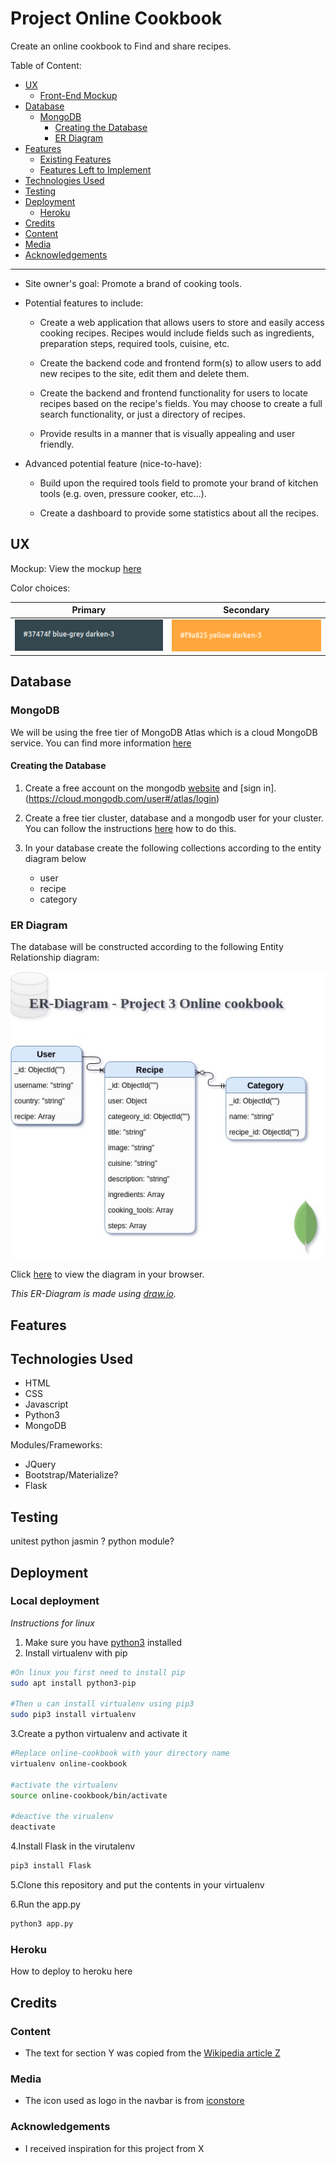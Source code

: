 # Project Online Cookbook

Create an online cookbook to Find and share recipes.

Table of Content:

- [UX](#ux)
  - [Front-End Mockup](#front-end-mockup)
- [Database](#database)
  - [MongoDB](#mongodb)
    - [Creating the Database](#creating-the-database)
    - [ER Diagram](#er-diagram)
- [Features](#features)
  - [Existing Features](#existing-features)
  - [Features Left to Implement](#features-left-to-implement)
- [Technologies Used](#technologies-used)
- [Testing](#testing)
- [Deployment](#deployment)
  - [Heroku](#heroku)
- [Credits](#credits)
- [Content](#content)
- [Media](#media)
- [Acknowledgements](#acknowledgements)

---

- Site owner's goal:
Promote a brand of cooking tools.

- Potential features to include:
  - Create a web application that allows users to store and easily access cooking recipes. Recipes would include fields such as ingredients, preparation steps, required tools, cuisine, etc.

  - Create the backend code and frontend form(s) to allow users to add new recipes to the site, edit them and delete them.

  - Create the backend and frontend functionality for users to locate recipes based on the recipe's fields. You may choose to create a full search functionality, or just a directory of recipes.

  - Provide results in a manner that is visually appealing and user friendly.

- Advanced potential feature (nice-to-have):

  - Build upon the required tools field to promote your brand of kitchen tools (e.g. oven, pressure cooker, etc…).

   - Create a dashboard to provide some statistics about all the recipes.
 
## UX
 
<!-- Use this section to provide insight into your UX process, focusing on who this website is for, what it is that they want to achieve and how your project is the best way to help them achieve these things.

In particular, as part of this section we recommend that you provide a list of User Stories, with the following general structure:
- As a user type, I want to perform an action, so that I can achieve a goal.

This section is also where you would share links to any wireframes, mockups, diagrams etc. that you created as part of the design process. These files should themselves either be included in the project itself (in an separate directory), or just hosted elsewhere online and can be in any format that is viewable inside the browser. -->

Mockup: View the mockup [here](https://wickyakloe.github.io/Online-Cookbook/mockup/)

Color choices:

| Primary        | Secondary  |
| ------------- | ----- |
| ![Primary Color](https://raw.githubusercontent.com/wickyakloe/Online-Cookbook/master/assets/materialize_primary_color.png "Materialize blue-grey darken-3")     | ![Secondary Color](https://raw.githubusercontent.com/wickyakloe/Online-Cookbook/master/assets/materialize_secondary_color.png "Materialize yellow darken-3") |

## Database

### MongoDB

We will be using the free tier of MongoDB Atlas which is a cloud MongoDB service. You can find more information [here](https://www.mongodb.com/cloud/atlas)

#### Creating the Database

1. Create a free account on the mongodb [website](https://www.mongodb.com/) and [sign in].(https://cloud.mongodb.com/user#/atlas/login)

2. Create a free tier cluster, database and a mongodb user for your cluster. You can follow the instructions [here](https://docs.atlas.mongodb.com/getting-started/#deploy-a-free-tier-cluster) how to do this.

3. In your database create the following collections according to the entity diagram below
    - user
    - recipe
    - category

### ER Diagram

The database will be constructed according to the following Entity Relationship diagram:

![ER-Diagram](https://github.com/wickyakloe/Online-Cookbook/raw/master/assets/ER_Diagram_Project_3.jpg "ER-Diagram Online-Cookbook")

Click [here](https://www.draw.io/?lightbox=1&highlight=0000ff&layers=1&nav=1&title=ER_Diagram_Project_3.drawio#Uhttps%3A%2F%2Fraw.githubusercontent.com%2Fwickyakloe%2FOnline-Cookbook%2Fmaster%2Fassets%2FER_Diagram_Project_3.drawio) to view the diagram in your browser.

*This ER-Diagram is made using [draw.io](https://www.draw.io).*

## Features

<!-- In this section, you should go over the different parts of your project, and describe each in a sentence or so.
 
### Existing Features
- Feature 1 - allows users X to achieve Y, by having them fill out Z
- ...

For some/all of your features, you may choose to reference the specific project files that implement them, although this is entirely optional.

In addition, you may also use this section to discuss plans for additional features to be implemented in the future:

### Features Left to Implement
- Another feature idea -->

## Technologies Used

- HTML
- CSS
- Javascript
- Python3
- MongoDB

Modules/Frameworks:

- JQuery
- Bootstrap/Materialize?
- Flask

## Testing

<!-- In this section, you need to convince the assessor that you have conducted enough testing to legitimately believe that the site works well. Essentially, in this part you will want to go over all of your user stories from the UX section and ensure that they all work as intended, with the project providing an easy and straightforward way for the users to achieve their goals.

Whenever it is feasible, prefer to automate your tests, and if you've done so, provide a brief explanation of your approach, link to the test file(s) and explain how to run them.

For any scenarios that have not been automated, test the user stories manually and provide as much detail as is relevant. A particularly useful form for describing your testing process is via scenarios, such as:

1. Contact form:
    1. Go to the "Contact Us" page
    2. Try to submit the empty form and verify that an error message about the required fields appears
    3. Try to submit the form with an invalid email address and verify that a relevant error message appears
    4. Try to submit the form with all inputs valid and verify that a success message appears.

In addition, you should mention in this section how your project looks and works on different browsers and screen sizes.

You should also mention in this section any interesting bugs or problems you discovered during your testing, even if you haven't addressed them yet.

If this section grows too long, you may want to split it off into a separate file and link to it from here. -->

unitest python
jasmin ?
python module?

## Deployment

<!-- This section should describe the process you went through to deploy the project to a hosting platform (e.g. GitHub Pages or Heroku).

In particular, you should provide all details of the differences between the deployed version and the development version, if any, including:
- Different values for environment variables (Heroku Config Vars)?
- Different configuration files?
- Separate git branch?

In addition, if it is not obvious, you should also describe how to run your code locally. -->

### Local deployment

*Instructions for linux*

1. Make sure you have [python3](https://www.python.org/) installed
2. Install virtualenv with pip

```bash
#On linux you first need to install pip
sudo apt install python3-pip

#Then u can install virtualenv using pip3
sudo pip3 install virtualenv
```

3.Create a python virtualenv and activate it

```bash
#Replace online-cookbook with your directory name
virtualenv online-cookbook

#activate the virtualenv
source online-cookbook/bin/activate

#deactive the virualenv
deactivate
```

4.Install Flask in the virutalenv

```bash
pip3 install Flask
```

5.Clone this repository and put the contents in your virtualenv

6.Run the app.py

```bash
python3 app.py
```

### Heroku

How to deploy to heroku here

## Credits

### Content
- The text for section Y was copied from the [Wikipedia article Z](https://en.wikipedia.org/wiki/Z)

### Media
- The icon used as logo in the navbar is from [iconstore](https://iconstore.co/icons/tasty-icons-free/)

### Acknowledgements

- I received inspiration for this project from X